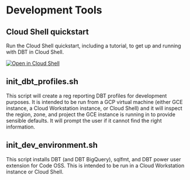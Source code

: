 # Development Tools

## Cloud Shell quickstart

Run the Cloud Shell quickstart, including a tutorial, to get up and running with DBT in Cloud Shell.

[![Open in Cloud Shell](https://gstatic.com/cloudssh/images/open-btn.svg)](https://shell.cloud.google.com/?cloudshell_git_branch=upgrade_to_terraform_dbt_composer&cloudshell_git_repo=https://github.com/GoogleCloudPlatform/reg-reporting-blueprint&cloudshell_tutorial=common_components/devtools/cloudshell_tutorial.md)

## init_dbt_profiles.sh

This script will create a reg reporting DBT profiles for development purposes. It is intended to be run from a GCP virtual machine (either GCE instance, a Cloud Workstation instance, or Cloud Shell) and it will inspect the region, zone, and project the GCE instance is running in to provide sensible defaults. It will prompt the user if it cannot find the right information.

## init_dev_environment.sh

This script installs DBT (and DBT BigQuery), sqlfmt, and DBT power user extension for Code OSS. This is intended to be run in a Cloud Workstation instance or Cloud Shell.
